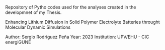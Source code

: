 Repository of Pytho codes used for the analyses created in the developmnet of my Thesis.

Enhancing Lithium Diffusion in Solid Polymer Electrolyte Batteries
throught Molecular Dynamic Simulations

Author: Sergio Rodriguez Peña
Year: 2023
Institution: UPV/EHU - CIC energiGUNE 
